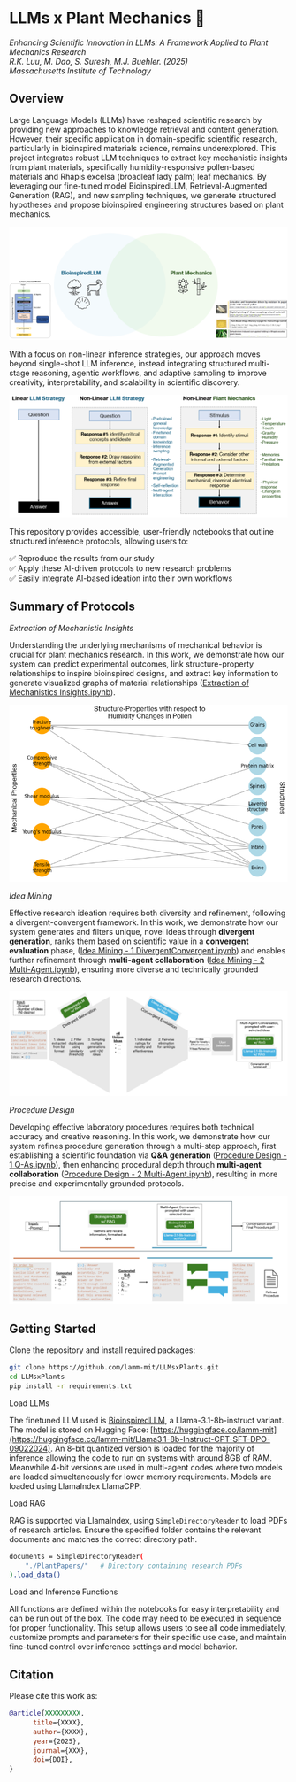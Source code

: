 # LLMs x Plant Mechanics 🌱
*Enhancing Scientific Innovation in LLMs: A Framework Applied to Plant Mechanics Research* <br>
*R.K. Luu, M. Dao, S. Suresh, M.J. Buehler. (2025)*<br>
*Massachusetts Institute of Technology*

## Overview 
Large Language Models (LLMs) have reshaped scientific research by providing new approaches to knowledge retrieval and content generation. However, their specific application in domain-specific scientific research, particularly in bioinspired materials science, remains underexplored. This project integrates robust LLM techniques to extract key mechanistic insights from plant materials, specifically humidity-responsive pollen-based materials and Rhapis excelsa (broadleaf lady palm) leaf mechanics. By leveraging our fine-tuned model BioinspiredLLM, Retrieval-Augmented Generation (RAG), and new sampling techniques, we generate structured hypotheses and propose bioinspired engineering structures based on plant mechanics.

![Alt Text](images/overview.png)

With a focus on non-linear inference strategies, our approach moves beyond single-shot LLM inference, instead integrating structured multi-stage reasoning, agentic workflows, and adaptive sampling to improve creativity, interpretability, and scalability in scientific discovery.

![Alt Text](images/linearvsnonlinear.png)

This repository provides accessible, user-friendly notebooks that outline structured inference protocols, allowing users to:<br>

✅ Reproduce the results from our study<br>
✅ Apply these AI-driven protocols to new research problems<br>
✅ Easily integrate AI-based ideation into their own workflows<br>

## Summary of Protocols

*Extraction of Mechanistic Insights*<br>

Understanding the underlying mechanisms of mechanical behavior is crucial for plant mechanics research. In this work, we demonstrate how our system can predict experimental outcomes, link structure-property relationships to inspire bioinspired designs, and extract key information to generate visualized graphs of material relationships ([Extraction of Mechanistics Insights.ipynb](notebooks/Extraction%20of%20Mechanistic%20Insights.ipynb)).

![Alt Text](images/graphgeneration.png)

*Idea Mining*<br>

Effective research ideation requires both diversity and refinement, following a divergent-convergent framework. In this work, we demonstrate how our system generates and filters unique, novel ideas through **divergent generation**, ranks them based on scientific value in a **convergent evaluation** phase, ([Idea Mining - 1 DivergentConvergent.ipynb](notebooks/Idea%20Mining%20-%201%20DivergentConvergent.ipynb)) and enables further refinement through **multi-agent collaboration** ([Idea Mining - 2 Multi-Agent.ipynb](notebooks/Idea%20Mining%20-%202%20Multi-Agent.ipynb)), ensuring more diverse and technically grounded research directions.

![Alt Text](images/ideamining.png)

*Procedure Design*<br>

Developing effective laboratory procedures requires both technical accuracy and creative reasoning. In this work, we demonstrate how our system refines procedure generation through a multi-step approach, first establishing a scientific foundation via **Q&A generation** ([Procedure Design - 1 Q-As.ipynb](notebooks/Procedure%20Design%20-%201%20Q-As.ipynb)), then enhancing procedural depth through **multi-agent collaboration** ([Procedure Design - 2 Multi-Agent.ipynb](notebooks/Procedure%20Design%20-%202%20Multi-Agent.ipynb)), resulting in more precise and experimentally grounded protocols.

![Alt Text](images/proceduredesign.png)

## Getting Started

Clone the repository and install required packages:

```bash
git clone https://github.com/lamm-mit/LLMsxPlants.git
cd LLMsxPlants
pip install -r requirements.txt
```
Load LLMs<br>

The finetuned LLM used is [BioinspiredLLM](https://doi.org/10.1002/advs.202306724), a Llama-3.1-8b-instruct variant. The model is stored on Hugging Face: [https://huggingface.co/lamm-mit](https://huggingface.co/lamm-mit/Llama3.1-8b-Instruct-CPT-SFT-DPO-09022024). An 8-bit quantized version is loaded for the majority of inference allowing the code to run on systems with around 8GB of RAM. Meanwhile 4-bit versions are used in multi-agent codes where two models are loaded simueltaneously for lower memory requirements. Models are loaded using LlamaIndex LlamaCPP.<br>

Load RAG<br>

RAG is supported via LlamaIndex, using `SimpleDirectoryReader` to load PDFs of research articles. Ensure the specified folder contains the relevant documents and matches the correct directory path.

```bash
documents = SimpleDirectoryReader(
    "./PlantPapers/"   # Directory containing research PDFs
).load_data()
```
Load and Inference Functions<br>

All functions are defined within the notebooks for easy interpretability and can be run out of the box. The code may need to be executed in sequence for proper functionality. This setup allows users to see all code immediately, customize prompts and parameters for their specific use case, and maintain fine-tuned control over inference settings and model behavior.

## Citation
Please cite this work as: 

```bibtex
@article{XXXXXXXXX,
      title={XXXX},
      author={XXXX},
      year={2025},
      journal={XXX},
      doi={DOI},
}
